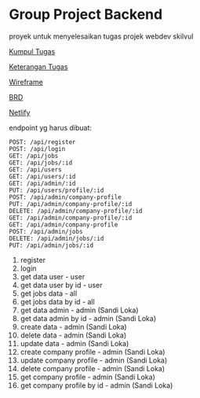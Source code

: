 # Group Project Backend

proyek untuk menyelesaikan tugas projek webdev skilvul

[Kumpul Tugas]()

[Keterangan Tugas]()

[Wireframe](https://whimsical.com/be-group-project-XUMwwdPSKg3taoLq7Z1KSt)

[BRD](https://whimsical.com/brd-job-advertising-be-group-project-F1EDTWnGoc65GesRBBBYve)

[Netlify]()

endpoint yg harus dibuat:
```
POST: /api/register
POST: /api/login
GET: /api/jobs
GET: /api/jobs/:id
GET: /api/users
GET: /api/users/:id
GET: /api/admin/:id
PUT: /api/users/profile/:id
POST: /api/admin/company-profile
PUT: /api/admin/company-profile/:id
DELETE: /api/admin/company-profile/:id
GET: /api/admin/company-profile/:id
GET: /api/admin/company-profile
POST: /api/admin/jobs 
DELETE: /api/admin/jobs/:id 
PUT: /api/admin/jobs/:id 
```

1. register
2. login
3. get data user - user
4. get data user by id - user
5. get jobs data - all
6. get jobs data by id - all
7. get data admin - admin (Sandi Loka)
8. get data admin by id - admin (Sandi Loka)
9. create data - admin (Sandi Loka)
10. delete data - admin (Sandi Loka)
11. update data - admin (Sandi Loka)
12. create company profile - admin (Sandi Loka)
13. update company profile - admin (Sandi Loka)
14. delete company profile - admin (Sandi Loka)
15. get company profile - admin (Sandi Loka)
15. get company profile by id - admin (Sandi Loka)